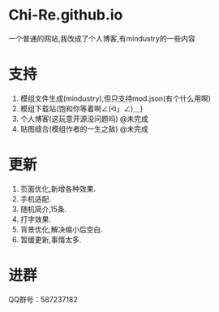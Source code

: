 # Chi-Re.github.io
一个普通的网站,我改成了个人博客,有mindustry的一些内容

# 支持
1. 模组文件生成(mindustry),但只支持mod.json(有个什么用啊)
2. 模组下载站(饱和你等着啊∠(ᐛ」∠)＿)
3. 个人博客(这玩意开源没问题吗) @未完成
4. 贴图缝合(模组作者的一生之敌) @未完成

# 更新
1. 页面优化,新增各种效果.
2. 手机适配.
3. 随机简介,15条.
4. 打字效果.
5. 背景优化,解决缩小后空白.
6. 暂缓更新,事情太多.

# 进群
QQ群号：587237182